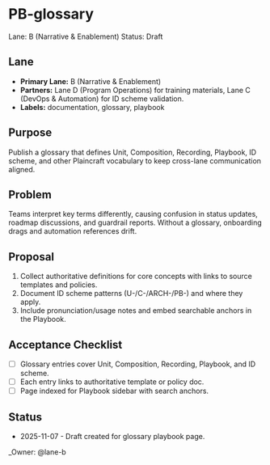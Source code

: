 # PB-glossary

Lane: B (Narrative & Enablement)
Status: Draft

## Lane

- **Primary Lane:** B (Narrative & Enablement)
- **Partners:** Lane D (Program Operations) for training materials, Lane C (DevOps & Automation) for ID scheme validation.
- **Labels:** documentation, glossary, playbook

## Purpose

Publish a glossary that defines Unit, Composition, Recording, Playbook, ID scheme, and other Plaincraft vocabulary to keep cross-lane communication aligned.

## Problem

Teams interpret key terms differently, causing confusion in status updates, roadmap discussions, and guardrail reports. Without a glossary, onboarding drags and automation references drift.

## Proposal

1. Collect authoritative definitions for core concepts with links to source templates and policies.
2. Document ID scheme patterns (U-/C-/ARCH-/PB-) and where they apply.
3. Include pronunciation/usage notes and embed searchable anchors in the Playbook.

## Acceptance Checklist

- [ ] Glossary entries cover Unit, Composition, Recording, Playbook, and ID scheme.
- [ ] Each entry links to authoritative template or policy doc.
- [ ] Page indexed for Playbook sidebar with search anchors.

## Status

- 2025-11-07 - Draft created for glossary playbook page.

<!-- prettier-ignore -->
_Owner: @lane-b

